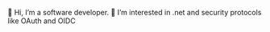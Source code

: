 👋 Hi, I’m a software developer.
👀 I’m interested in .net and security protocols like OAuth and OIDC

<!---
igor-moskvitin/igor-moskvitin is a ✨ special ✨ repository because its `README.md` (this file) appears on your GitHub profile.
You can click the Preview link to take a look at your changes.
--->
